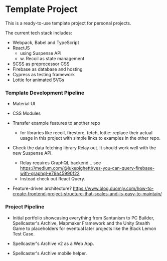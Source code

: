 # Template Project
This is a ready-to-use template project for personal projects.

The current tech stack includes:
- Webpack, Babel and TypeScript
- ReactJS
    - using Suspense API
    - w. Recoil as state management
- SCSS as preprocessor CSS
- Firebase as database and hosting
- Cypress as testing framework
- Lottie for animated SVGs

### Template Development Pipeline

- Material UI

- CSS Modules

- Transfer example features to another repo
    - for libraries like recoil, firestore, fetch, lottie: replace their actual usage in this project with simple links to examples in the other repo.

- Check the data fetching library Relay out. It should work well with the new Suspense API.
    - Relay requires GraphQL backend... see https://medium.com/@lukepighetti/yes-you-can-query-firebase-with-graphql-e79a45990f22
    - Instead check out React Query.

- Feature-driven architecture? https://www.blog.duomly.com/how-to-create-frontend-project-structure-that-scales-and-is-easy-to-maintain/

### Project Pipeline

- Initial portfolio showcasing everything from Santanism to PC Builder, Spellcaster's Archive, Mapmaker Framework and the Unity Stealth Game to placeholders for eventual later projects like the Black Lemon Test Case.

- Spellcaster's Archive v2 as a Web App.

- Spellcaster's Archive mobile helper.